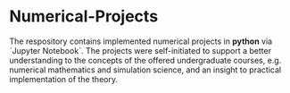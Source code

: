 # Numerical-Projects

The respository contains implemented numerical projects in **python** via ˋJupyter Notebookˋ. The projects were self-initiated to support a better understanding to the concepts of the offered undergraduate courses, e.g. numerical mathematics and simulation science, and an insight to practical implementation of the theory.   
